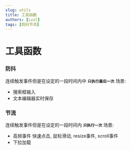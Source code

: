```yaml
---
slug: utils
title: 工具函数
authors: [Lvxl]
tags: [防抖节流]
---
```


# 工具函数

### 防抖
连续触发事件但是在设定的一段时间内中 **`只执行最后一次`**
场景: 
- 搜索框输入
- 文本编辑器实时保存


### 节流
连续触发事件但是在设定的一段时间内 **`只执行一次`**
场景:
- 高频事件 快速点击, 鼠标滑动, resize事件, scroll事件
- 下拉加载